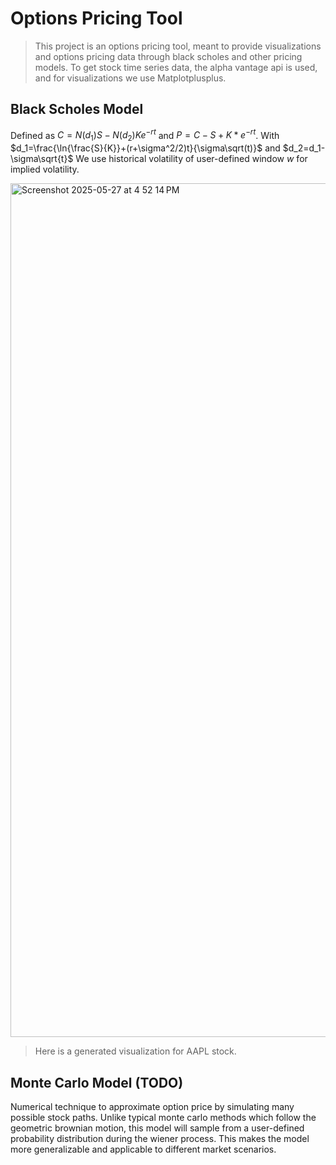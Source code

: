 # Options Pricing Tool
> This project is an options pricing tool, meant to provide visualizations and options pricing data through black scholes and other pricing models.
> To get stock time series data, the alpha vantage api is used, and for visualizations we use Matplotplusplus.

## Black Scholes Model
Defined as $C=N(d_1)S-N(d_2)Ke^{-rt}$ and $P=C-S+K*e^{-rt}$. 
With $d_1=\frac{\ln{\frac{S}{K}}+(r+\sigma^2/2)t}{\sigma\sqrt(t)}$ and $d_2=d_1-\sigma\sqrt{t}$
We use historical volatility of user-defined window $w$ for implied volatility.

<img width="1366" alt="Screenshot 2025-05-27 at 4 52 14 PM" src="https://github.com/user-attachments/assets/93fd335b-7295-46a0-a86c-61f52dbff6b6" />

> Here is a generated visualization for AAPL stock.

## Monte Carlo Model (TODO)
Numerical technique to approximate option price by simulating many possible stock paths. Unlike typical monte carlo methods which follow the geometric brownian motion, this model will sample from a user-defined probability distribution during the wiener process. This makes the model more generalizable and applicable to different market scenarios.
